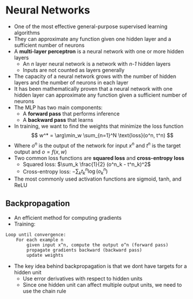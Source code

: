 # Neural Networks
- One of the most effective general-purpose supervised learning algorithms
- They can approximate any function given one hidden layer and a sufficient number of neurons
- A **multi-layer perceptron** is a neural network with one or more hidden layers
    - An *n* layer neural network is a network with *n-1* hidden layers
    - Inputs are not counted as layers generally
- The capacity of a neural network grows with the number of hidden layers and the number of neurons in each layer
- It has been mathematically proven that a neural network with one hidden layer can approximate any function given a sufficient number of neurons
- The MLP has two main components:
    - A **forward pass** that performs inference
    - A **backward pass** that learns
- In training, we want to find the weights that minimize the loss function
$$ w^* = \arg\min_w \sum_{n=1}^N \text{loss}(o^n, t^n) $$
- Where $o^n$ is the output of the network for input $x^n$ and $t^n$ is the target output and $o = f(x, w)$
- Two common loss functions are **squared loss** and **cross-entropy loss**
    - Squared loss: $\sum_k \frac{1}{2} (o^n_k - t^n_k)^2$
    - Cross-entropy loss: $-\sum_k t^n_k \log(o^n_k)$
- The most commonly used activation functions are sigmoid, tanh, and ReLU
## Backpropagation
- An efficient method for computing gradients
- Training:
```
Loop until convergence:
    For each example n
        given input x^n, compute the output o^n (forward pass)
        propagate gradients backward (backward pass)
        update weights
```
- The key idea behind backpropagation is that we dont have targets for a hidden unit
    - Use error derivatives with respect to hidden units
    - Since one hidden unit can affect multiple output units, we need to use the chain rule